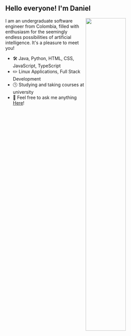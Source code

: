 ## Hello everyone! I'm Daniel 


<img align="right" width="50%" src="http://github-readme-stats-nu-flame-29.vercel.app/api?username=Daniel27110&show_icons=true&theme=transparent&hide_border=true"/>
I am an undergraduate software engineer from Colombia, filled with enthusiasm for the seemingly endless possibilities of artificial intelligence. It's a pleasure to meet you!

-   🛠️  Java, Python, HTML, CSS, JavaScript, TypeScript
-   ✏️  Linux Applications, Full Stack Development
-   🕓  Studying and taking courses at university
-   💬  Feel free to ask me anything [Here](https://github.com/Daniel27110/Daniel27110/discussions)!
